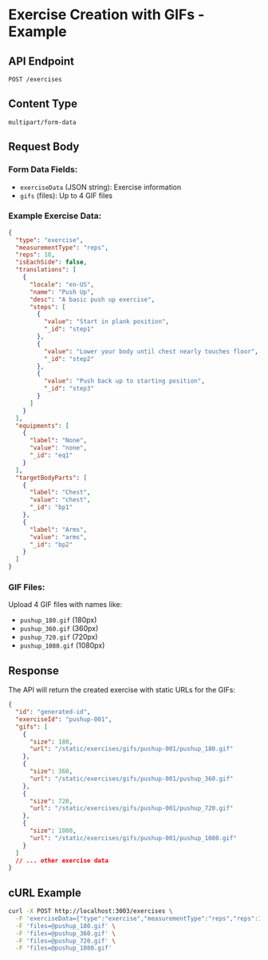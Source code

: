 # Exercise Creation with GIFs - Example

## API Endpoint

`POST /exercises`

## Content Type

`multipart/form-data`

## Request Body

### Form Data Fields:

- `exerciseData` (JSON string): Exercise information
- `gifs` (files): Up to 4 GIF files

### Example Exercise Data:

```json
{
  "type": "exercise",
  "measurementType": "reps",
  "reps": 10,
  "isEachSide": false,
  "translations": [
    {
      "locale": "en-US",
      "name": "Push Up",
      "desc": "A basic push up exercise",
      "steps": [
        {
          "value": "Start in plank position",
          "_id": "step1"
        },
        {
          "value": "Lower your body until chest nearly touches floor",
          "_id": "step2"
        },
        {
          "value": "Push back up to starting position",
          "_id": "step3"
        }
      ]
    }
  ],
  "equipments": [
    {
      "label": "None",
      "value": "none",
      "_id": "eq1"
    }
  ],
  "targetBodyParts": [
    {
      "label": "Chest",
      "value": "chest",
      "_id": "bp1"
    },
    {
      "label": "Arms",
      "value": "arms",
      "_id": "bp2"
    }
  ]
}
```

### GIF Files:

Upload 4 GIF files with names like:

- `pushup_180.gif` (180px)
- `pushup_360.gif` (360px)
- `pushup_720.gif` (720px)
- `pushup_1080.gif` (1080px)

## Response

The API will return the created exercise with static URLs for the GIFs:

```json
{
  "id": "generated-id",
  "exerciseId": "pushup-001",
  "gifs": [
    {
      "size": 180,
      "url": "/static/exercises/gifs/pushup-001/pushup_180.gif"
    },
    {
      "size": 360,
      "url": "/static/exercises/gifs/pushup-001/pushup_360.gif"
    },
    {
      "size": 720,
      "url": "/static/exercises/gifs/pushup-001/pushup_720.gif"
    },
    {
      "size": 1080,
      "url": "/static/exercises/gifs/pushup-001/pushup_1080.gif"
    }
  ]
  // ... other exercise data
}
```

## cURL Example

```bash
curl -X POST http://localhost:3003/exercises \
  -F 'exerciseData={"type":"exercise","measurementType":"reps","reps":10,"isEachSide":false,"translations":[{"locale":"en-US","name":"Push Up","desc":"A basic push up exercise","steps":[{"value":"Start in plank position","_id":"step1"},{"value":"Lower your body until chest nearly touches floor","_id":"step2"},{"value":"Push back up to starting position","_id":"step3"}]}],"equipments":[{"label":"None","value":"none","_id":"eq1"}],"targetBodyParts":[{"label":"Chest","value":"chest","_id":"bp1"},{"label":"Arms","value":"arms","_id":"bp2"}]}' \
  -F 'files=@pushup_180.gif' \
  -F 'files=@pushup_360.gif' \
  -F 'files=@pushup_720.gif' \
  -F 'files=@pushup_1080.gif'
```
